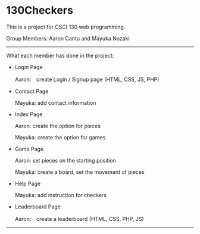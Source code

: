 # 130Checkers

This is a project for CSCI 130 web programming.

Group Members: Aaron Cantu and Mayuka Nozaki

------------
What each member has done in the project:
- Login Page
  
    Aaron:　create Login / Signup page (HTML, CSS, JS, PHP)
  
- Contact Page
  
    Mayuka: add contact information
  
- Index Page
  
    Aaron: create the option for pieces
  
    Mayuka: create the option for games
  
- Game Page
  
    Aaron: set pieces on the starting position
  
    Mayuka: create a board, set the movement of pieces
  
- Help Page

    Mayuka: add instruction for checkers
  
- Leaderboard Page
  
    Aaron:　create a leaderboard (HTML, CSS, PHP, JS)


------------

